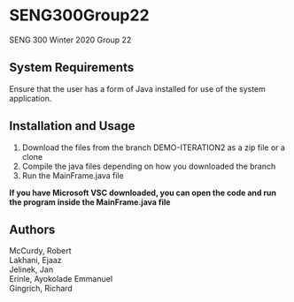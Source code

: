 # SENG300Group22
SENG 300 Winter 2020 Group 22

## System Requirements
Ensure that the user has a form of Java installed for use of the system application.

## Installation and Usage
1. Download the files from the branch DEMO-ITERATION2 as a zip file or a clone <br/>
2. Compile the java files depending on how you downloaded the branch
3. Run the MainFrame.java file

**If you have Microsoft VSC downloaded, you can open the code and run the program inside the MainFrame.java file**

## Authors
McCurdy, Robert <br/>
Lakhani, Ejaaz <br/>
Jelinek, Jan <br/>
Erinle, Ayokolade Emmanuel <br/>
Gingrich, Richard
